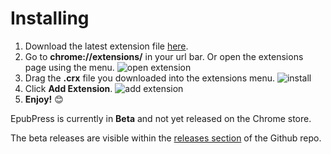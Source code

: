 # Installing

1. Download the latest extension file
  <a href="https://github.com/haroldtreen/epub-press-chrome/releases/download/0.1.2/epub-press-0.1.2.crx" download>here</a>.
1. Go to **chrome://extensions/** in your url bar. Or open the extensions page using the menu.
  ![open extension](./docs/images/extensions-menu.jpg)
1. Drag the **.crx** file you downloaded into the extensions menu.
  ![install](./docs/images/drag-to-chrome.jpg)
1. Click **Add Extension**.
  ![add extension](./docs/images/add-extension.jpg)
1. **Enjoy!** 😊

EpubPress is currently in **Beta** and not yet released on the Chrome store.

The beta releases are visible within the [releases section](https://github.com/haroldtreen/epub-press-chrome/releases) of the Github repo.
